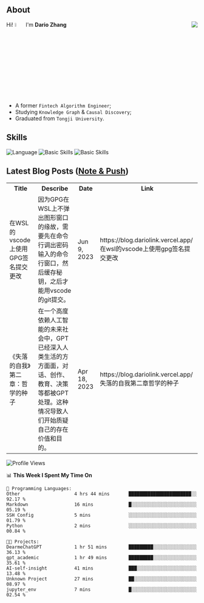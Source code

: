 ## About

<img align="right" src="https://github-readme-stats.vercel.app/api?username=dario-github&show_icons=true&bg_color=00000000&hide_title=true&hide_border=true&include_all_commits=true&count_private=true&theme=transparent" />

Hi! <img src="https://media.giphy.com/media/hvRJCLFzcasrR4ia7z/giphy.gif" width="5%"> I'm **Dario Zhang**

- A former `Fintech Algorithm Engineer`;
- Studying `Knowledge Graph` & `Causal Discovery`;
- Graduated from `Tongji University`.

## Skills

![Language](https://skillicons.dev/icons?i=py,matlab,pytorch,latex,regex,mysql,sqlite)
![Basic Skills](https://skillicons.dev/icons?i=bash,git,linux,md)
![Basic Skills](https://skillicons.dev/icons?i=vim,vscode,jupyterlab)

## Latest Blog Posts ([Note & Push](https://blog.dariolink.vercel.app/))

<table>
  <tr><th>Title</th><th>Describe</th><th>Date</th><th>Link</th></tr>
  <!-- BLOG-POST-LIST:START --><tr><td>在WSL的vscode上使用GPG签名提交更改</td><td>因为GPG在WSL上不弹出图形窗口的缘故，需要先在命令行调出密码输入的命令行窗口，然后缓存秘钥，之后才能用vscode的git提交。</td><td>Jun 9, 2023</td><td>https://blog.dariolink.vercel.app/在wsl的vscode上使用gpg签名提交更改</td></tr><tr><td>《失落的自我》第二章：哲学的种子</td><td>在一个高度依赖人工智能的未来社会中，GPT已经深入人类生活的方方面面，对话、创作、教育、决策等都被GPT处理。这种情况导致人们开始质疑自己的存在价值和目的。</td><td>Apr 18, 2023</td><td>https://blog.dariolink.vercel.app/失落的自我第二章哲学的种子</td></tr><!-- BLOG-POST-LIST:END -->
</table>

<!--START_SECTION:waka-->
![Profile Views](http://img.shields.io/badge/Profile%20Views-0-blue)

📊 **This Week I Spent My Time On** 

```text
💬 Programming Languages: 
Other                    4 hrs 44 mins       ███████████████████████░░   92.17 % 
Markdown                 16 mins             █░░░░░░░░░░░░░░░░░░░░░░░░   05.19 % 
SSH Config               5 mins              ░░░░░░░░░░░░░░░░░░░░░░░░░   01.79 % 
Python                   2 mins              ░░░░░░░░░░░░░░░░░░░░░░░░░   00.84 % 

🐱‍💻 Projects: 
DearmeChatGPT            1 hr 51 mins        █████████░░░░░░░░░░░░░░░░   36.13 % 
gpt_academic             1 hr 49 mins        █████████░░░░░░░░░░░░░░░░   35.61 % 
AI-self-insight          41 mins             ███░░░░░░░░░░░░░░░░░░░░░░   13.48 % 
Unknown Project          27 mins             ██░░░░░░░░░░░░░░░░░░░░░░░   08.97 % 
jupyter_env              7 mins              █░░░░░░░░░░░░░░░░░░░░░░░░   02.54 % 
```


<!--END_SECTION:waka-->
